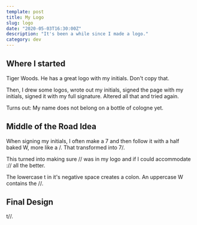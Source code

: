 ```yaml
---
template: post
title: My Logo
slug: logo
date: "2020-05-03T16:30:00Z"
description: "It's been a while since I made a logo."
category: dev
---
```


## Where I started

Tiger Woods. He has a great logo with my initials. Don't copy that.

Then, I drew some logos, wrote out my initials, signed the page with my initials,
signed it with my full signature. Altered all that and tried again.

Turns out: My name does not belong on a bottle of cologne yet.

## Middle of the Road Idea

When signing my initials, I often make a 7 and then follow it with a half baked
W, more like a /. That transformed into 7/.

This turned into making sure // was in my logo and if I could accommodate ://
all the better.

The lowercase t in it's negative space creates a colon. An uppercase W contains
the //.

## Final Design

t//.
